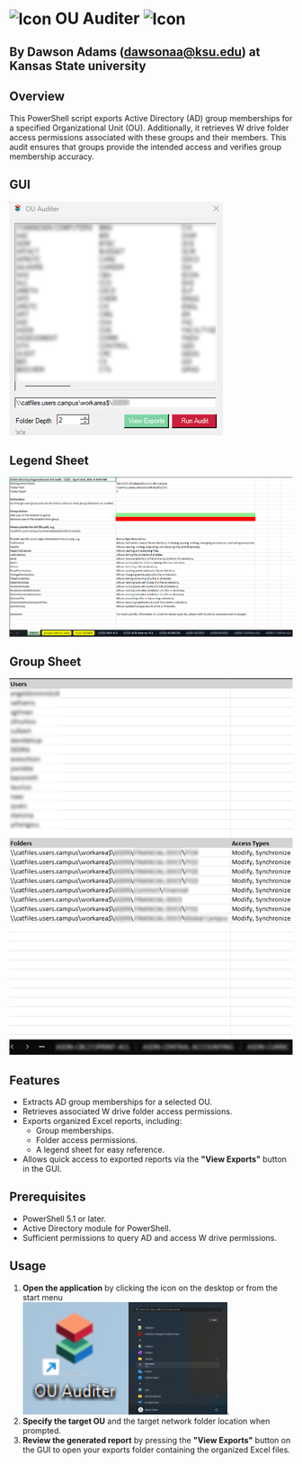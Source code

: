 # <img src="icon.ico" alt="Icon" height="32" style="vertical-align: middle;"> <span style="vertical-align: middle;">OU Auditer</span>  <img src="icon.ico" alt="Icon" height="32" style="vertical-align: middle;">

## By Dawson Adams (dawsonaa@ksu.edu) at Kansas State university </span>

## Overview
This PowerShell script exports Active Directory (AD) group memberships for a specified Organizational Unit (OU). Additionally, it retrieves W drive folder access permissions associated with these groups and their members. This audit ensures that groups provide the intended access and verifies group membership accuracy.

## GUI
<img src="images/screenshot-gui-1.png" alt="GUI Screenshot">

## Legend Sheet
<img src="images/legend-sheet.png" alt="Legend Sheet Screenshot">

## Group Sheet
<img src="images/group-sheet.png" alt="Group Sheet Screenshot">

## Features
- Extracts AD group memberships for a selected OU.
- Retrieves associated W drive folder access permissions.
- Exports organized Excel reports, including:
    - Group memberships.
    - Folder access permissions.
    - A legend sheet for easy reference.
- Allows quick access to exported reports via the **"View Exports"** button in the GUI.

## Prerequisites
- PowerShell 5.1 or later.
- Active Directory module for PowerShell.
- Sufficient permissions to query AD and access W drive permissions.

## Usage
1. **Open the application** by clicking the icon on the desktop or from the start menu  
   <img src="images/desktop-icon.png" alt="Desktop Icon" height="200"><img src="images/startmenu-icon.png" alt="Start Menu Icon" height="200">.
2. **Specify the target OU** and the target network folder location when prompted.
3. **Review the generated report** by pressing the **"View Exports"** button on the GUI to open your exports folder containing the organized Excel files.